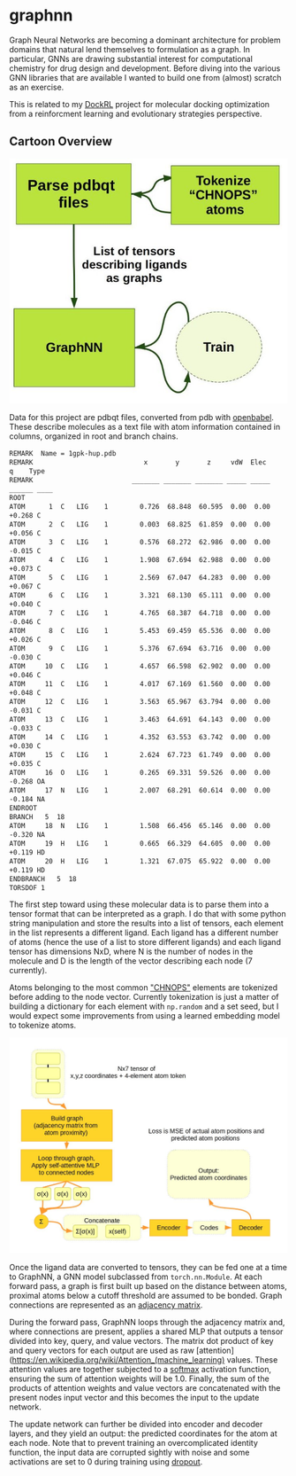 # graphnn

Graph Neural Networks are becoming a dominant architecture for problem domains that natural lend themselves to formulation as a graph. In particular, GNNs are drawing substantial interest for computational chemistry for drug design and development. Before diving into the various GNN libraries that are available I wanted to build one from (almost) scratch as an exercise. 

This is related to my [DockRL](https://github.com/rivesunder/DockRL) project for molecular docking optimization from a reinforcment learning and evolutionary strategies perspective.


## Cartoon Overview

<div align="center">
<img src="assets/graphnn_overview.jpg">
</div>

Data for this project are pdbqt files, converted from pdb with [openbabel](http://openbabel.org/wiki/Main_Page). These describe molecules as a text file with atom information contained in columns, organized in root and branch chains. 

```
REMARK  Name = 1gpk-hup.pdb
REMARK                            x       y       z     vdW  Elec       q    Type
REMARK                         _______ _______ _______ _____ _____    ______ ____
ROOT
ATOM      1  C   LIG    1        0.726  68.848  60.595  0.00  0.00    +0.268 C 
ATOM      2  C   LIG    1        0.003  68.825  61.859  0.00  0.00    +0.056 C 
ATOM      3  C   LIG    1        0.576  68.272  62.986  0.00  0.00    -0.015 C 
ATOM      4  C   LIG    1        1.908  67.694  62.988  0.00  0.00    +0.073 C 
ATOM      5  C   LIG    1        2.569  67.047  64.283  0.00  0.00    +0.067 C 
ATOM      6  C   LIG    1        3.321  68.130  65.111  0.00  0.00    +0.040 C 
ATOM      7  C   LIG    1        4.765  68.387  64.718  0.00  0.00    -0.046 C 
ATOM      8  C   LIG    1        5.453  69.459  65.536  0.00  0.00    +0.026 C 
ATOM      9  C   LIG    1        5.376  67.694  63.716  0.00  0.00    -0.030 C 
ATOM     10  C   LIG    1        4.657  66.598  62.902  0.00  0.00    +0.046 C 
ATOM     11  C   LIG    1        4.017  67.169  61.560  0.00  0.00    +0.048 C 
ATOM     12  C   LIG    1        3.563  65.967  63.794  0.00  0.00    -0.031 C 
ATOM     13  C   LIG    1        3.463  64.691  64.143  0.00  0.00    -0.033 C 
ATOM     14  C   LIG    1        4.352  63.553  63.742  0.00  0.00    +0.030 C 
ATOM     15  C   LIG    1        2.624  67.723  61.749  0.00  0.00    +0.035 C 
ATOM     16  O   LIG    1        0.265  69.331  59.526  0.00  0.00    -0.268 OA
ATOM     17  N   LIG    1        2.007  68.291  60.614  0.00  0.00    -0.184 NA
ENDROOT
BRANCH   5  18
ATOM     18  N   LIG    1        1.508  66.456  65.146  0.00  0.00    -0.320 NA
ATOM     19  H   LIG    1        0.665  66.329  64.605  0.00  0.00    +0.119 HD
ATOM     20  H   LIG    1        1.321  67.075  65.922  0.00  0.00    +0.119 HD
ENDBRANCH   5  18
TORSDOF 1
```

The first step toward using these molecular data is to parse them into a tensor format that can be interpreted as a graph. I do that with some python string manipulation and store the results into a list of tensors, each element in the list represents a different ligand. Each ligand has a different number of atoms (hence the use of a list to store different ligands) and each ligand tensor has dimensions NxD, where N is the number of nodes in the molecule and D is the length of the vector describing each node (7 currently). 

Atoms belonging to the most common ["CHNOPS"](https://en.wikipedia.org/wiki/CHON) elements are tokenized before adding to the node vector. Currently tokenization is just a matter of building a dictionary for each element with `np.random` and a set seed, but I would expect some improvements from using a learned embedding model to tokenize atoms.

<div align="center">
<img src="assets/graphnn_detail.jpg">
</div>

Once the ligand data are converted to tensors, they can be fed one at a time to GraphNN, a GNN model subclassed from `torch.nn.Module`. At each forward pass, a graph is first built up based on the distance between atoms, proximal atoms below a cutoff threshold are assumed to be bonded. Graph connections are represented as an [adjacency matrix](https://en.wikipedia.org/wiki/Adjacency_matrix). 

During the forward pass, GraphNN loops through the adjacency matrix and, where connections are present, applies a shared MLP that outputs a tensor divided into key, query, and value vectors. The matrix dot product of key and query vectors for each output are used as raw [attention](https://en.wikipedia.org/wiki/Attention_(machine_learning) values. These attention values are together subjected to a [softmax](https://en.wikipedia.org/wiki/Softmax_function) activation function, ensuring the sum of attention weights will be 1.0. Finally, the sum of the products of attention weights and value vectors are concatenated with the present nodes input vector and this becomes the input to the update network.

The update network can further be divided into encoder and decoder layers, and they yield an output: the predicted coordinates for the atom at each node. Note that to prevent training an overcomplicated identity function, the input data are corrupted sightly with noise and some activations are set to 0 during training using [dropout](http://www.cs.toronto.edu/~rsalakhu/papers/srivastava14a.pdf). 


